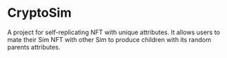 # CryptoSim

A project for self-replicating NFT with unique attributes. It allows users to mate their Sim NFT with other Sim to produce children with its random parents attributes. 
